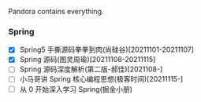 Pandora contains everything.

### Spring
- [x] Spring5 手撕源码拳拳到肉(尚硅谷)[20211101-20211107]
- [x] Spring 源码(图灵周瑜)[20211108-20211115]
- [ ] Spring 源码深度解析(第二版-郝佳)[2021108-]
- [ ] 小马哥讲 Spring 核心编程思想(极客时间)[20211115-]
- [ ] 从 0 开始深入学习 Spring(掘金小册)
